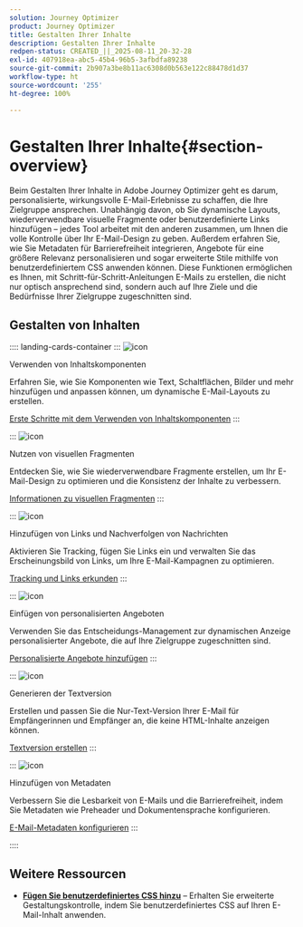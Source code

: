 ```yaml
---
solution: Journey Optimizer
product: Journey Optimizer
title: Gestalten Ihrer Inhalte
description: Gestalten Ihrer Inhalte
redpen-status: CREATED_||_2025-08-11_20-32-28
exl-id: 407918ea-abc5-45b4-96b5-3afbdfa89238
source-git-commit: 2b907a3be8b11ac6308d0b563e122c88478d1d37
workflow-type: ht
source-wordcount: '255'
ht-degree: 100%

---
```


# Gestalten Ihrer Inhalte{#section-overview}

Beim Gestalten Ihrer Inhalte in Adobe Journey Optimizer geht es darum, personalisierte, wirkungsvolle E-Mail-Erlebnisse zu schaffen, die Ihre Zielgruppe ansprechen. Unabhängig davon, ob Sie dynamische Layouts, wiederverwendbare visuelle Fragmente oder benutzerdefinierte Links hinzufügen – jedes Tool arbeitet mit den anderen zusammen, um Ihnen die volle Kontrolle über Ihr E-Mail-Design zu geben. Außerdem erfahren Sie, wie Sie Metadaten für Barrierefreiheit integrieren, Angebote für eine größere Relevanz personalisieren und sogar erweiterte Stile mithilfe von benutzerdefiniertem CSS anwenden können. Diese Funktionen ermöglichen es Ihnen, mit Schritt-für-Schritt-Anleitungen E-Mails zu erstellen, die nicht nur optisch ansprechend sind, sondern auch auf Ihre Ziele und die Bedürfnisse Ihrer Zielgruppe zugeschnitten sind.

## Gestalten von Inhalten

:::: landing-cards-container
:::
![icon](https://cdn.experienceleague.adobe.com/icons/puzzle-piece.svg)

Verwenden von Inhaltskomponenten

Erfahren Sie, wie Sie Komponenten wie Text, Schaltflächen, Bilder und mehr hinzufügen und anpassen können, um dynamische E-Mail-Layouts zu erstellen.

[Erste Schritte mit dem Verwenden von Inhaltskomponenten](../using/email/content-components.md)
:::

:::
![icon](https://cdn.experienceleague.adobe.com/icons/layer-group.svg)

Nutzen von visuellen Fragmenten

Entdecken Sie, wie Sie wiederverwendbare Fragmente erstellen, um Ihr E-Mail-Design zu optimieren und die Konsistenz der Inhalte zu verbessern.

[Informationen zu visuellen Fragmenten](../using/email/use-visual-fragments.md)
:::

:::
![icon](https://cdn.experienceleague.adobe.com/icons/chart-line.svg)

Hinzufügen von Links und Nachverfolgen von Nachrichten

Aktivieren Sie Tracking, fügen Sie Links ein und verwalten Sie das Erscheinungsbild von Links, um Ihre E-Mail-Kampagnen zu optimieren.

[Tracking und Links erkunden](../using/email/message-tracking.md)
:::

:::
![icon](https://cdn.experienceleague.adobe.com/icons/bullseye.svg)

Einfügen von personalisierten Angeboten

Verwenden Sie das Entscheidungs-Management zur dynamischen Anzeige personalisierter Angebote, die auf Ihre Zielgruppe zugeschnitten sind.

[Personalisierte Angebote hinzufügen](../using/email/add-offers-email.md)
:::

:::
![icon](https://cdn.experienceleague.adobe.com/icons/file-alt.svg)

Generieren der Textversion

Erstellen und passen Sie die Nur-Text-Version Ihrer E-Mail für Empfängerinnen und Empfänger an, die keine HTML-Inhalte anzeigen können.

[Textversion erstellen](../using/email/text-version-email.md)
:::

:::
![icon](https://cdn.experienceleague.adobe.com/icons/gear.svg?lang=de)

Hinzufügen von Metadaten

Verbessern Sie die Lesbarkeit von E-Mails und die Barrierefreiheit, indem Sie Metadaten wie Preheader und Dokumentensprache konfigurieren.

[E-Mail-Metadaten konfigurieren](../using/email/email-metadata.md)
:::

::::


## Weitere Ressourcen

- **[Fügen Sie benutzerdefiniertes CSS hinzu](../using/email/custom-css.md)** – Erhalten Sie erweiterte Gestaltungskontrolle, indem Sie benutzerdefiniertes CSS auf Ihren E-Mail-Inhalt anwenden.
